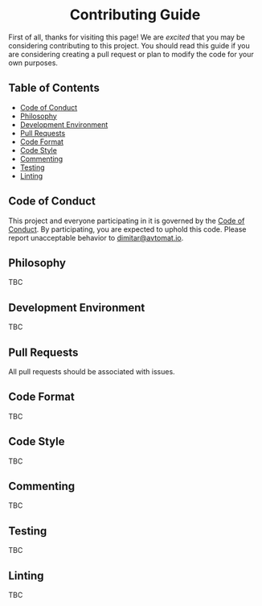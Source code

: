 <div align="center">
  <center><h1 align="center">Contributing Guide</h1></center>
</div>

First of all, thanks for visiting this page! We are _excited_ that you may be considering contributing to this project. You should read this guide if you are considering creating a pull request or plan to modify the code for your own purposes.

## Table of Contents

- [Code of Conduct](#code-of-conduct)
- [Philosophy](#philosophy)
- [Development Environment](#development-environment)
- [Pull Requests](#pull-requests)
- [Code Format](#code-format)
- [Code Style](#code-style)
- [Commenting](#commenting)
- [Testing](#testing)
- [Linting](#linting)


## Code of Conduct

This project and everyone participating in it is governed by the [Code of Conduct](https://github.com/avtomat-hub/avtomat-aws/tree/main/docs/CODE_OF_CONDUCT.md). By participating, you are expected to uphold this code. Please report unacceptable behavior to [dimitar@avtomat.io](mailto:dimitar@avtomat.io).

## Philosophy

TBC

## Development Environment

TBC

## Pull Requests

All pull requests should be associated with issues.

## Code Format

TBC

## Code Style

TBC

## Commenting

TBC

## Testing

TBC

## Linting

TBC